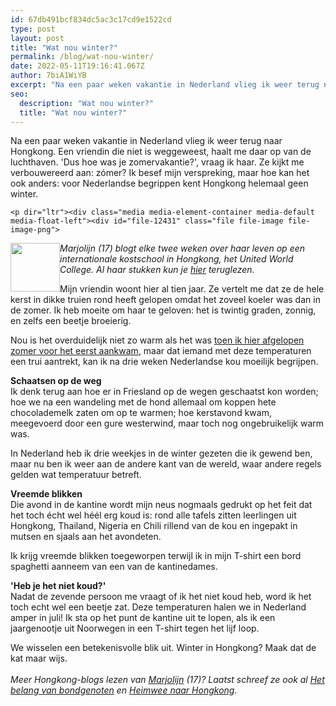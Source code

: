 ```yaml
---
id: 67db491bcf834dc5ac3c17cd9e1522cd
type: post
layout: post
title: "Wat nou winter?"
permalink: /blog/wat-nou-winter/
date: 2022-05-11T19:16:41.067Z
author: 7biA1WiYB
excerpt: "Na een paar weken vakantie in Nederland vlieg ik weer terug naar Hongkong. Een vriendin die niet is weggeweest, haalt me daar op van de luchthaven. 'Dus hoe was je zomervakantie?', vraag ik haar. Ze kijkt me verbouwereerd aan: zómer? Ik besef mijn verspreking, maar hoe kan het ook anders: voor Nederlandse begrippen kent Hongkong helemaal geen winter.  "
seo:
  description: "Wat nou winter?"
  title: "Wat nou winter?"
---
```

Na een paar weken vakantie in Nederland vlieg ik weer terug naar Hongkong. Een vriendin die niet is weggeweest, haalt me daar op van de luchthaven. 'Dus hoe was je zomervakantie?', vraag ik haar. Ze kijkt me verbouwereerd aan: zómer? Ik besef mijn verspreking, maar hoe kan het ook anders: voor Nederlandse begrippen kent Hongkong helemaal geen winter.  

    <p dir="ltr"><div class="media media-element-container media-default media-float-left"><div id="file-12431" class="file file-image file-image-png">

        
  
  <div class="content">
    <img height="78" width="79" style="float: left;" class="media-element file-default" src="https://7dagen.netlify.app/sites/default/files/Highschool%20Hong%20Kong2_0.png" alt="">  </div>

  
</div>
</div><em>Marjolijn (17) blogt elke twee weken over haar leven op een internationale kostschool in Hongkong, het United World College. Al haar stukken kun je <a href="https://7dagen.netlify.app/hongkong">hier</a> teruglezen.</em>
<p>Mijn vriendin woont hier al tien jaar. Ze vertelt me dat ze de hele kerst in dikke truien rond heeft gelopen omdat het zoveel koeler was dan in de zomer. Ik heb moeite om haar te geloven: het is twintig graden, zonnig, en zelfs een beetje broeierig.</p>
<p>Nou is het overduidelijk niet zo warm als het was <a href="https://7dagen.netlify.app/node/5593">toen ik hier afgelopen zomer voor het eerst aankwam</a>, maar dat iemand met deze temperaturen een trui aantrekt, kan ik na drie weken Nederlandse kou moeilijk begrijpen.</p>
<p><strong>Schaatsen op de weg</strong><br>Ik denk terug aan hoe er in Friesland op de wegen geschaatst kon worden; hoe we na een wandeling met de hond allemaal om koppen hete chocolademelk zaten om op te warmen; hoe kerstavond kwam, meegevoerd door een gure westerwind, maar toch nog ongebruikelijk warm was.</p>
<p>In Nederland heb ik drie weekjes in de winter gezeten die ik gewend ben, maar nu ben ik weer aan de andere kant van de wereld, waar andere regels gelden wat temperatuur betreft.</p>
<p><strong>Vreemde blikken</strong><br>Die avond in de kantine wordt mijn neus nogmaals gedrukt op het feit dat het toch écht wel héél erg koud is: rond alle tafels zitten leerlingen uit Hongkong, Thailand, Nigeria en Chili rillend van de kou en ingepakt in mutsen en sjaals aan het avondeten.</p>
<p>Ik krijg vreemde blikken toegeworpen terwijl ik in mijn T-shirt een bord spaghetti aanneem van een van de kantinedames.</p>
<p><strong>'Heb je het niet koud?'</strong><br>Nadat de zevende persoon me vraagt of ik het niet koud heb, word ik het toch echt wel een beetje zat. Deze temperaturen halen we in Nederland amper in juli! Ik sta op het punt de kantine uit te lopen, als ik een jaargenootje uit Noorwegen in een T-shirt tegen het lijf loop.</p>
<p dir="ltr">We wisselen een betekenisvolle blik uit. Winter in Hongkong? Maak dat de kat maar wijs.<br><br><em>Meer Hongkong-blogs lezen van <a href="https://7dagen.netlify.app/users/marjolijn-van-raaij">Marjolijn</a> (17)? Laatst schreef ze ook al <a href="https://7dagen.netlify.app/blog/het-belang-van-bondgenoten">Het belang van bondgenoten</a> en <a href="https://7dagen.netlify.app/blog/heimwee-naar-hongkong">Heimwee naar Hongkong</a>.</em></p>  
